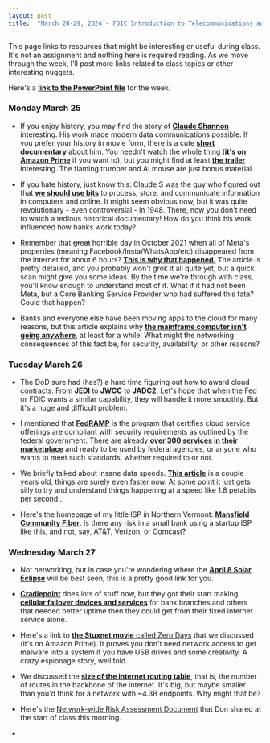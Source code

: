```yaml
---
layout: post
title:  "March 24-29, 2024 - FDIC Introduction to Telecommunications and Networking"
---
```


This page links to resources that might be interesting or useful during class. It's not an assignment and nothing here is required reading. As we move through the week, I'll post more links related to class topics or other interesting nuggets.

Here's a [**link to the PowerPoint file**](https://class.hillvt.com/assets/ITT-2024-03-24.pptx) for the week.

### Monday March 25

- If you enjoy history, you may find the story of [**Claude Shannon**](https://www.historyofdatascience.com/claude-shannon/) interesting. His work made modern data communications possible. If you prefer your history in movie form, there is a cute [**short documentary**](https://thebitplayer.com/) about him. You needn't watch the whole thing ([**it's on Amazon Prime**](https://www.amazon.com/Bit-Player-John-Hutton/dp/B08D2TXKSX/ref=sr_1_1?crid=3E4Z8DHU6MWW9&keywords=bit+player+movie&qid=1670604926&sprefix=bit+player+movie%2Caps%2C266&sr=8-1) if you want to), but you might find at least [**the trailer**](https://www.youtube.com/watch?v=E3OldEtfBrE) interesting. The flaming trumpet and AI mouse are just bonus material.

- If you hate history, just know this: Claude S was the guy who figured out that [**we should use bits**](https://en.wikipedia.org/wiki/A_Mathematical_Theory_of_Communication) to process, store, and communicate information in computers and online. It might seem obvious now, but it was quite revolutionary - even controversial - in 1948. There, now you don't need to watch a tedious historical documentary! How do you think his work influenced how banks work today?

- Remember that ~~great~~ horrible day in October 2021 when all of Meta's properties (meaning Facebook/Insta/WhatsApp/etc) disappeared from the internet for about 6 hours? [**This is why that happened.**](https://blog.cloudflare.com/october-2021-facebook-outage/) The article is pretty detailed, and you probably won't grok it all quite yet, but a quick scan might give you some ideas. By the time we're through with class, you'll know enough to understand most of it. What if it had not been Meta, but a Core Banking Service Provider who had suffered this fate? Could that happen?

- Banks and everyone else have been moving apps to the cloud for many reasons, but this article explains why [**the mainframe computer isn't going anywhere**](https://arstechnica.com/information-technology/2023/07/the-ibm-mainframe-how-it-runs-and-why-it-survives/), at least for a while. What might the networking consequences of this fact be, for security, availability, or other reasons?

### Tuesday March 26

- The DoD sure had (has?) a hard time figuring out how to award cloud contracts. From [**JEDI**](https://fedscoop.com/pentagon-jedi-cloud-contract-dod-military-industry-day/) to [**JWCC**](https://www.theregister.com/2022/12/08/joint_warfighting_cloud_capability_awarded/) to [**JADC2**](https://en.wikipedia.org/wiki/Joint_All-Domain_Command_and_Control#JWCC). Let's hope that when the Fed or FDIC wants a similar capability, they will handle it more smoothly. But it's a huge and difficult problem.
  
- I mentioned that [**FedRAMP**](https://www.fedramp.gov/) is the program that certifies cloud service offerings are compliant with security requirements as outlined by the federal government. There are already [**over 300 services in their marketplace**](https://marketplace.fedramp.gov/products) and ready to be used by federal agencies, or anyone who wants to meet such standards, whether required to or not.

- We briefly talked about insane data speeds. [**This article**](https://www.zmescience.com/science/scientists-set-new-world-record-for-data-transfer-at-1-8-petabits-per-second-thats-twice-the-global-internet-traffic/) is a couple years old, things are surely even faster now. At some point it just gets silly to try and understand things happening at a speed like 1.8 petabits per second...

- Here's the homepage of my little ISP in Northern Vermont: [**Mansfield Community Fiber**](https://mcfibervt.com). Is there any risk in a small bank using a startup ISP like this, and not, say, AT&T, Verizon, or Comcast?

### Wednesday March 27

- Not networking, but in case you're wondering where the [**April 8 Solar Eclipse**](https://www.timeanddate.com/eclipse/map/2024-april-8) will be best seen, this is a pretty good link for you.

- [**Cradlepoint**](https://cradlepoint.com/) does lots of stuff now, but they got their start making [**cellular failover devices and services**](https://cradlepoint.com/products/branch/branch-continuity/) for bank branches and others that needed better uptime then they could get from their fixed internet service alone.

- Here's a link to [**the Stuxnet movie** called Zero Days](https://www.amazon.com/Zero-Days-Colonel-Gary-Brown/dp/B01I2C0UV6) that we discussed (it's on Amazon Prime). It proves you don't need network access to get malware into a system if you have USB drives and some creativity. A crazy espionage story, well told. 

- We discussed the [**size of the internet routing table**](https://www.cidr-report.org/as2.0/), that is, the number of routes in the backbone of the internet. It's big, but maybe smaller than you'd think for a network with ~4.3B endpoints. Why might that be?

- Here's the [Network-wide Risk Assessment Document](https://class.hillvt.com/assets/Don's_Network-Wide_Risk_Assessment.xlsx) that Don shared at the start of class this morning.
- 
